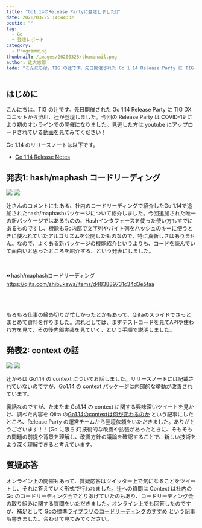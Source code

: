 ```yaml
---
title: "Go1.14のRelease Partyに登壇しました🎉"
date: 2020/03/25 14:44:32
postid: ""
tag:
  - Go
  - 登壇レポート
category:
  - Programming
thumbnail: /images/20200325/thumbnail.png
author: 辻大志郎
lede: "こんにちは。TIG の辻です。先日開催された Go 1.14 Release Party に TIG DX ユニットから渋川、辻が登壇しました。今回の Release Party は COVID-19 により初のオンラインでの開催になりました。見逃した方は youtube にアップロードされている動画: https://www.youtube.com/watch?v=IWyDR08pUU4&feature=youtu.be を見てみてください！"
---
```


## はじめに

こんにちは。TIG の辻です。先日開催された Go 1.14 Release Party に TIG DX ユニットから渋川、辻が登壇しました。今回の Release Party は COVID-19 により初のオンラインでの開催になりました。見逃した方は youtube にアップロードされている[動画](https://www.youtube.com/watch?v=IWyDR08pUU4&feature=youtu.be)を見てみてください！

Go 1.14 のリリースノートは以下です。

- [Go 1.14 Release Notes](https://golang.org/doc/go1.14)

## 発表1: hash/maphash コードリーディング

<img src="/images/20200325/3.png" class="img-middle-size" loading="lazy">

<img src="/images/20200325/4.png" class="img-middle-size" loading="lazy">

辻さんのコメントにもある、社内のコードリーディングで紹介したGo 1.14で追加されたhash/maphashパッケージについて紹介しました。今回追加された唯一の新パッケージではあるものの、Hashインタフェースを使った使い方もすでにあるものですし、機能もGo内部で文字列やバイト列をハッシュのキーに使うときに使われていたアルゴリズムを公開したものなので、特に真新しさはありません。なので、よくある新パッケージの機能紹介というよりも、コードを読んでいて面白いと思ったところを紹介する、という発表にしました。

<br>

⏩hash/maphashコードリーディング
https://qiita.com/shibukawa/items/d483889731c34d3e5faa

<br>
<br>

もろもろ仕事の締め切りが忙しかったとかもあって、Qiitaのスライドでさっとまとめて資料を作りました。流れとしては、まずテストコードを見てAPIや使われ方を見て、その後内部実装を見ていく、という手順で説明しました。

## 発表2: context の話

<img src="/images/20200325/1.png" class="img-middle-size" loading="lazy">

<img src="/images/20200325/2.png" class="img-middle-size" loading="lazy">

辻からは Go1.14 の context についてお話しました。リリースノートには記載されていないのですが、Go1.14 の context パッケージは内部的な挙動が改善されています。

<script async class="speakerdeck-embed" data-id="25137172b466435089aaa8554307a9a0" data-ratio="1.77777777777778" src="//speakerdeck.com/assets/embed.js"></script>

裏話なのですが、たまたま Go1.14 の context に関する興味深いツイートを見かけ、調べた内容を Qiita の[Go1.14のcontextは何が変わるのか](https://qiita.com/tutuz/items/963a6118cec63a4cd2f3) という記事にしたところ、Release Party の運営チームから登壇依頼をいただきました。ありがとうございます！！(Go に限らず)技術的な改善や拡張があったときに、そもそもの問題の前提や背景を理解し、改善方針の議論を確認することで、新しい技術をより深く理解できると考えています。

## 質疑応答

オンライン上の開催もあって、質疑応答はツイッター上で気になることをツイートし、それに答えていく形式で行われました。辻への質問は Context は社内の Go のコードリーディング会でとりあげていたのもあり、コードリーディング会の取り組みに関する質問をいただきました。オンライン上でも回答したのですが、補足として [Goの標準ライブラリのコードリーディングのすすめ](/articles/20200310/) という記事も書きました。合わせて見てみてください。
